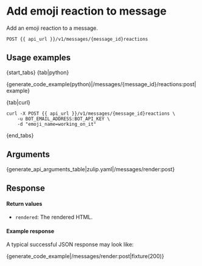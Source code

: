# Add emoji reaction to message

Add an emoji reaction to a message.

`POST {{ api_url }}/v1/messages/{message_id}reactions`

## Usage examples

{start_tabs}
{tab|python}

{generate_code_example(python)|/messages/{message_id}/reactions:post|example}



{tab|curl}

``` curl
curl -X POST {{ api_url }}/v1/messages/{message_id}reactions \
    -u BOT_EMAIL_ADDRESS:BOT_API_KEY \
    -d "emoji_name=working_on_it"

```

{end_tabs}

## Arguments

{generate_api_arguments_table|zulip.yaml|/messages/render:post}

## Response

#### Return values

* `rendered`: The rendered HTML.

#### Example response

A typical successful JSON response may look like:

{generate_code_example|/messages/render:post|fixture(200)}
